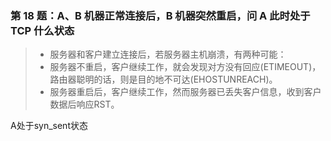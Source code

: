 ### 第 18 题：A、B 机器正常连接后，B 机器突然重启，问 A 此时处于 TCP 什么状态

> * 服务器和客户建立连接后，若服务器主机崩溃，有两种可能：
 > * 服务器不重启，客户继续工作，就会发现对方没有回应(ETIMEOUT)，路由器聪明的话，则是目的地不可达(EHOSTUNREACH)。
 > * 服务器重启后，客户继续工作，然而服务器已丢失客户信息，收到客户数据后响应RST。
 
 A处于syn_sent状态
